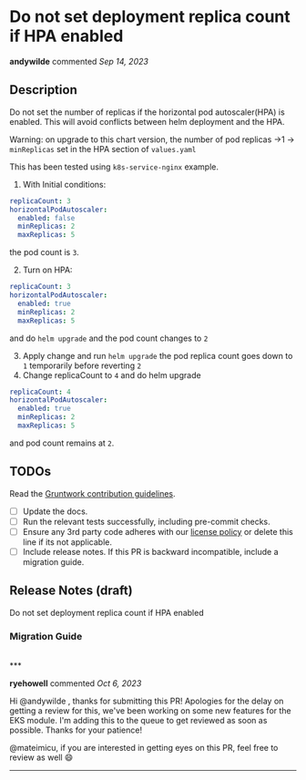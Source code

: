 # Do not set deployment replica count if HPA enabled

**andywilde** commented *Sep 14, 2023*

<!-- Prepend '[WIP]' to the title if this PR is still a work-in-progress. Remove it when it is ready for review! -->

## Description

Do not set the number of replicas if the horizontal pod autoscaler(HPA) is enabled. This will avoid conflicts between helm deployment and the HPA.

Warning: on upgrade to this chart version, the number of pod replicas ->1 -> `minReplicas` set in the HPA section of `values.yaml`

This has been tested using `k8s-service-nginx` example.  
1. With Initial conditions: 
```yaml
replicaCount: 3
horizontalPodAutoscaler:
  enabled: false
  minReplicas: 2
  maxReplicas: 5
```
the pod count is `3`.  

2. Turn on HPA: 
```yaml
replicaCount: 3
horizontalPodAutoscaler:
  enabled: true
  minReplicas: 2
  maxReplicas: 5
```
and do `helm upgrade` and the pod count changes to `2`

3. Apply change and run `helm upgrade` the pod replica count goes down to `1` temporarily before reverting `2`
4. Change replicaCount to `4` and do helm upgrade
```yaml
replicaCount: 4
horizontalPodAutoscaler:
  enabled: true
  minReplicas: 2
  maxReplicas: 5
```
and pod count remains at `2`.

<!-- Description of the changes introduced by this PR. -->

## TODOs

Read the [Gruntwork contribution guidelines](https://gruntwork.notion.site/Gruntwork-Coding-Methodology-02fdcd6e4b004e818553684760bf691e).

- [ ] Update the docs.
- [ ] Run the relevant tests successfully, including pre-commit checks.
- [ ] Ensure any 3rd party code adheres with our [license policy](https://www.notion.so/gruntwork/Gruntwork-licenses-and-open-source-usage-policy-f7dece1f780341c7b69c1763f22b1378) or delete this line if its not applicable.
- [ ] Include release notes. If this PR is backward incompatible, include a migration guide.

## Release Notes (draft)

<!-- One-line description of the PR that can be included in the final release notes. -->
Do not set deployment replica count if HPA enabled

### Migration Guide



<!-- Important: If you made any backward incompatible changes, then you must write a migration guide! -->

<br />
***


**ryehowell** commented *Oct 6, 2023*

Hi @andywilde , thanks for submitting this PR! Apologies for the delay on getting a review for this, we've been working on some new features for the EKS module. I'm adding this to the queue to get reviewed as soon as possible. Thanks for your patience!

@mateimicu, if you are interested in getting eyes on this PR, feel free to review as well 😄 
***

